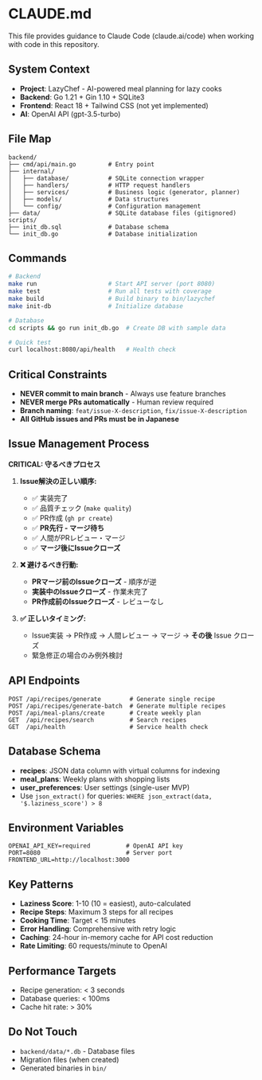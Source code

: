 # CLAUDE.md

This file provides guidance to Claude Code (claude.ai/code) when working with code in this repository.

## System Context
- **Project**: LazyChef - AI-powered meal planning for lazy cooks
- **Backend**: Go 1.21 + Gin 1.10 + SQLite3
- **Frontend**: React 18 + Tailwind CSS (not yet implemented)
- **AI**: OpenAI API (gpt-3.5-turbo)

## File Map
```
backend/
├── cmd/api/main.go         # Entry point
├── internal/
│   ├── database/           # SQLite connection wrapper
│   ├── handlers/           # HTTP request handlers
│   ├── services/           # Business logic (generator, planner)
│   ├── models/             # Data structures
│   └── config/             # Configuration management
├── data/                   # SQLite database files (gitignored)
scripts/
├── init_db.sql             # Database schema
└── init_db.go              # Database initialization
```

## Commands
```bash
# Backend
make run                    # Start API server (port 8080)
make test                   # Run all tests with coverage
make build                  # Build binary to bin/lazychef
make init-db                # Initialize database

# Database
cd scripts && go run init_db.go  # Create DB with sample data

# Quick test
curl localhost:8080/api/health   # Health check
```

## Critical Constraints
- **NEVER commit to main branch** - Always use feature branches
- **NEVER merge PRs automatically** - Human review required
- **Branch naming**: `feat/issue-X-description`, `fix/issue-X-description`
- **All GitHub issues and PRs must be in Japanese**

## Issue Management Process
**CRITICAL: 守るべきプロセス**

1. **Issue解決の正しい順序:**
   - ✅ 実装完了
   - ✅ 品質チェック (`make quality`)
   - ✅ PR作成 (`gh pr create`)
   - ✅ **PR先行 - マージ待ち**
   - ✅ 人間がPRレビュー・マージ
   - ✅ **マージ後にIssueクローズ**

2. **❌ 避けるべき行動:**
   - **PRマージ前のIssueクローズ** - 順序が逆
   - **実装中のIssueクローズ** - 作業未完了
   - **PR作成前のIssueクローズ** - レビューなし

3. **✅ 正しいタイミング:**
   - Issue実装 → PR作成 → 人間レビュー → マージ → **その後** Issue クローズ
   - 緊急修正の場合のみ例外検討

## API Endpoints
```
POST /api/recipes/generate        # Generate single recipe
POST /api/recipes/generate-batch  # Generate multiple recipes
POST /api/meal-plans/create       # Create weekly plan
GET  /api/recipes/search          # Search recipes
GET  /api/health                  # Service health check
```

## Database Schema
- **recipes**: JSON data column with virtual columns for indexing
- **meal_plans**: Weekly plans with shopping lists
- **user_preferences**: User settings (single-user MVP)
- Use `json_extract()` for queries: `WHERE json_extract(data, '$.laziness_score') > 8`

## Environment Variables
```env
OPENAI_API_KEY=required          # OpenAI API key
PORT=8080                        # Server port
FRONTEND_URL=http://localhost:3000
```

## Key Patterns
- **Laziness Score**: 1-10 (10 = easiest), auto-calculated
- **Recipe Steps**: Maximum 3 steps for all recipes
- **Cooking Time**: Target < 15 minutes
- **Error Handling**: Comprehensive with retry logic
- **Caching**: 24-hour in-memory cache for API cost reduction
- **Rate Limiting**: 60 requests/minute to OpenAI

## Performance Targets
- Recipe generation: < 3 seconds
- Database queries: < 100ms
- Cache hit rate: > 30%

## Do Not Touch
- `backend/data/*.db` - Database files
- Migration files (when created)
- Generated binaries in `bin/`